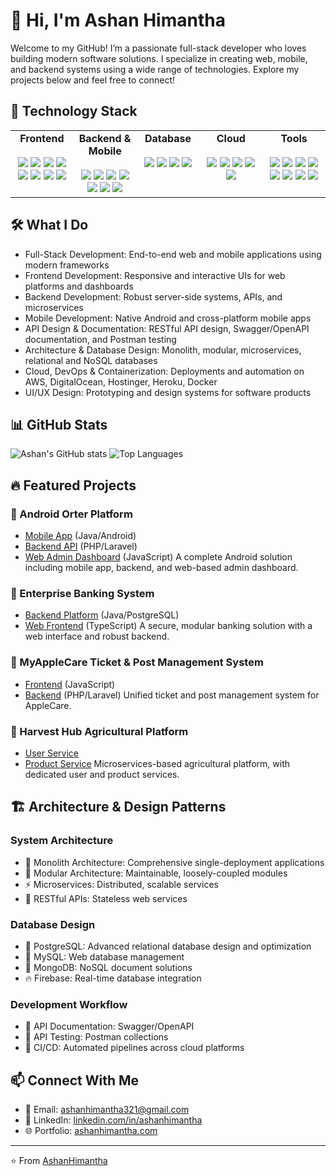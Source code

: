 # 👋 Hi, I'm Ashan Himantha

Welcome to my GitHub! I’m a passionate full-stack developer who loves building modern software solutions. I specialize in creating web, mobile, and backend systems using a wide range of technologies. Explore my projects below and feel free to connect!

## 🚀 Technology Stack

<!-- Technology Stack in Columns: Frontend | Backend & Mobile | Database | Cloud | Tools -->

<div align="center">

<table>
  <tr>
    <td align="center" valign="top" width="20%">
      <b>Frontend</b><br><br>
      <img src="https://img.shields.io/badge/HTML5-E34F26?style=for-the-badge&logo=html5&logoColor=white"/>
      <img src="https://img.shields.io/badge/CSS3-1572B6?style=for-the-badge&logo=css3&logoColor=white"/>
      <img src="https://img.shields.io/badge/JavaScript-F7DF1E?style=for-the-badge&logo=javascript&logoColor=black"/>
      <img src="https://img.shields.io/badge/TypeScript-007ACC?style=for-the-badge&logo=typescript&logoColor=white"/>
      <img src="https://img.shields.io/badge/React-20232A?style=for-the-badge&logo=react&logoColor=61DAFB"/>
      <img src="https://img.shields.io/badge/Next.js-000000?style=for-the-badge&logo=nextdotjs&logoColor=white"/>
      <img src="https://img.shields.io/badge/Tailwind_CSS-38B2AC?style=for-the-badge&logo=tailwind-css&logoColor=white"/>
      <img src="https://img.shields.io/badge/Bootstrap-563D7C?style=for-the-badge&logo=bootstrap&logoColor=white"/>
    </td>
    <td align="center" valign="top" width="20%">
      <b>Backend & Mobile</b><br><br>
      <img src="https://img.shields.io/badge/Node.js-43853D?style=for-the-badge&logo=node.js&logoColor=white"/>
      <img src="https://img.shields.io/badge/Java-ED8B00?style=for-the-badge&logo=openjdk&logoColor=white"/>
      <img src="https://img.shields.io/badge/Spring_Boot-6DB33F?style=for-the-badge&logo=spring-boot&logoColor=white"/>
      <img src="https://img.shields.io/badge/PHP-777BB4?style=for-the-badge&logo=php&logoColor=white"/>
      <img src="https://img.shields.io/badge/Laravel-FF2D20?style=for-the-badge&logo=laravel&logoColor=white"/>
      <img src="https://img.shields.io/badge/React_Native-20232A?style=for-the-badge&logo=react&logoColor=61DAFB"/>
      <img src="https://img.shields.io/badge/Android-3DDC84?style=for-the-badge&logo=android&logoColor=white"/>
    </td>
    <td align="center" valign="top" width="20%">
      <b>Database</b><br><br>
      <img src="https://img.shields.io/badge/PostgreSQL-316192?style=for-the-badge&logo=postgresql&logoColor=white"/>
      <img src="https://img.shields.io/badge/MySQL-4479A1?style=for-the-badge&logo=mysql&logoColor=white"/>
      <img src="https://img.shields.io/badge/MongoDB-4EA94B?style=for-the-badge&logo=mongodb&logoColor=white"/>
      <img src="https://img.shields.io/badge/Firebase-FFCA28?style=for-the-badge&logo=firebase&logoColor=black"/>
    </td>
    <td align="center" valign="top" width="20%">
      <b>Cloud</b><br><br>
      <img src="https://img.shields.io/badge/AWS-232F3E?style=for-the-badge&logo=amazon-aws&logoColor=white"/>
      <img src="https://img.shields.io/badge/DigitalOcean-0080FF?style=for-the-badge&logo=digitalocean&logoColor=white"/>
      <img src="https://img.shields.io/badge/Hostinger-673DE6?style=for-the-badge&logo=hostinger&logoColor=white"/>
      <img src="https://img.shields.io/badge/Heroku-430098?style=for-the-badge&logo=heroku&logoColor=white"/>
      <img src="https://img.shields.io/badge/Docker-2496ED?style=for-the-badge&logo=docker&logoColor=white"/>
    </td>
    <td align="center" valign="top" width="20%">
      <b>Tools</b><br><br>
      <img src="https://img.shields.io/badge/Postman-FF6C37?style=for-the-badge&logo=postman&logoColor=white"/>
      <img src="https://img.shields.io/badge/Swagger-85EA2D?style=for-the-badge&logo=swagger&logoColor=black"/>
      <img src="https://img.shields.io/badge/Figma-F24E1E?style=for-the-badge&logo=figma&logoColor=white"/>
      <img src="https://img.shields.io/badge/Adobe_Photoshop-31A8FF?style=for-the-badge&logo=adobe-photoshop&logoColor=white"/>
      <img src="https://img.shields.io/badge/Adobe_Illustrator-FF9A00?style=for-the-badge&logo=adobe-illustrator&logoColor=white"/>
      <img src="https://img.shields.io/badge/VS%20Code-007ACC?style=for-the-badge&logo=visual-studio-code&logoColor=white"/>
      <img src="https://img.shields.io/badge/IntelliJ%20IDEA-000000?style=for-the-badge&logo=intellij-idea&logoColor=white"/>
      <img src="https://img.shields.io/badge/Jira-0052CC?style=for-the-badge&logo=jira&logoColor=white"/>
    </td>
  </tr>
</table>

</div>

## 🛠️ What I Do

- Full-Stack Development: End-to-end web and mobile applications using modern frameworks
- Frontend Development: Responsive and interactive UIs for web platforms and dashboards
- Backend Development: Robust server-side systems, APIs, and microservices
- Mobile Development: Native Android and cross-platform mobile apps
- API Design & Documentation: RESTful API design, Swagger/OpenAPI documentation, and Postman testing
- Architecture & Database Design: Monolith, modular, microservices, relational and NoSQL databases
- Cloud, DevOps & Containerization: Deployments and automation on AWS, DigitalOcean, Hostinger, Heroku, Docker
- UI/UX Design: Prototyping and design systems for software products

## 📊 GitHub Stats

![Ashan's GitHub stats](https://github-readme-stats.vercel.app/api?username=AshanHimantha&show_icons=true&theme=radical)
![Top Languages](https://github-readme-stats.vercel.app/api/top-langs/?username=AshanHimantha&layout=compact&theme=radical)

## 🔥 Featured Projects

### 📱 Android Orter Platform
- [Mobile App](https://github.com/AshanHimantha/android-app-orter) (Java/Android)
- [Backend API](https://github.com/AshanHimantha/orter-android-backend) (PHP/Laravel)
- [Web Admin Dashboard](https://github.com/AshanHimantha/orter-android-web-frontend) (JavaScript)
A complete Android solution including mobile app, backend, and web-based admin dashboard.

### 🏦 Enterprise Banking System
- [Backend Platform](https://github.com/AshanHimantha/enterprise-banking-platform) (Java/PostgreSQL)
- [Web Frontend](https://github.com/AshanHimantha/baking-webapp) (TypeScript)
A secure, modular banking solution with a web interface and robust backend.

### 🍏 MyAppleCare Ticket & Post Management System
- [Frontend](https://github.com/AshanHimantha/myapplecare-frontend) (JavaScript)
- [Backend](https://github.com/AshanHimantha/myapplecare-backend) (PHP/Laravel)
Unified ticket and post management system for AppleCare.

### 🌾 Harvest Hub Agricultural Platform
- [User Service](https://github.com/AshanHimantha/Harvest-Hub-user-service)
- [Product Service](https://github.com/AshanHimantha/product-service)
Microservices-based agricultural platform, with dedicated user and product services.


## 🏗️ Architecture & Design Patterns

### System Architecture
- 🏢 Monolith Architecture: Comprehensive single-deployment applications
- 🧩 Modular Architecture: Maintainable, loosely-coupled modules
- ⚡ Microservices: Distributed, scalable services
- 🔌 RESTful APIs: Stateless web services

### Database Design
- 🐘 PostgreSQL: Advanced relational database design and optimization
- 🐬 MySQL: Web database management
- 🍃 MongoDB: NoSQL document solutions
- 🔥 Firebase: Real-time database integration

### Development Workflow
- 📝 API Documentation: Swagger/OpenAPI
- 🧪 API Testing: Postman collections
- 🔄 CI/CD: Automated pipelines across cloud platforms

## 📫 Connect With Me

- 📧 Email: ashanhimantha321@gmail.com
- 💼 LinkedIn: [linkedin.com/in/ashanhimantha](https://www.linkedin.com/in/ashanhimantha/)
- 🌐 Portfolio: [ashanhimantha.com](https://ashanhimantha.com/)

---

⭐️ From [AshanHimantha](https://github.com/AshanHimantha)

